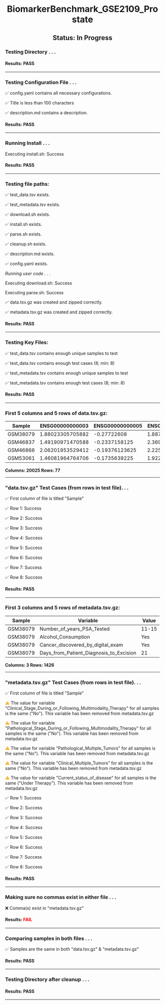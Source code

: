 <h1><center>BiomarkerBenchmark_GSE2109_Prostate</center></h1>
<h2><center> Status: In Progress </center></h2>


### Testing Directory . . .

#### Results: PASS
---
### Testing Configuration File . . .

&#9989;	config.yaml contains all necessary configurations.

&#9989;	Title is less than 100 characters

&#9989;	description.md contains a description.

#### Results: PASS
---
### Running Install . . .

Executing install.sh: Success

#### Results: PASS
---

### Testing file paths:

&#9989;	test_data.tsv exists.

&#9989;	test_metadata.tsv exists.

&#9989;	download.sh exists.

&#9989;	install.sh exists.

&#9989;	parse.sh exists.

&#9989;	cleanup.sh exists.

&#9989;	description.md exists.

&#9989;	config.yaml exists.

*Running user code . . .*

Executing download.sh: Success

Executing parse.sh: Success

&#9989;	data.tsv.gz was created and zipped correctly.

&#9989;	metadata.tsv.gz was created and zipped correctly.

#### Results: PASS
---
### Testing Key Files:

&#9989;	test_data.tsv contains enough unique samples to test

&#9989;	test_data.tsv contains enough test cases (8; min: 8)

&#9989;	test_metadata.tsv contains enough unique samples to test

&#9989;	test_metadata.tsv contains enough test cases (8; min: 8)

#### Results: PASS
---

### First 5 columns and 5 rows of data.tsv.gz:

|	Sample	|	ENSG00000000003	|	ENSG00000000005	|	ENSG00000000419	|	ENSG00000000457	|
|	---	|	---	|	---	|	---	|	---	|
|	GSM38079	|	1.88023305705882	|	-0.27722608	|	1.88733032333333	|	0.3769980525	|
|	GSM46837	|	1.49190971470588	|	-0.2337158125	|	2.36947264444444	|	1.4301921496875	|
|	GSM46866	|	2.06201953529412	|	-0.19376123625	|	2.22562798	|	0.5496713615625	|
|	GSM53061	|	1.46081964764706	|	-0.1735639225	|	1.92268529666667	|	0.2441607125	|

**Columns: 20025 Rows: 77**

---
### "data.tsv.gz" Test Cases (from rows in test file). . .

&#9989;	First column of file is titled "Sample"

&#9989;	Row 1: Success

&#9989;	Row 2: Success

&#9989;	Row 3: Success

&#9989;	Row 4: Success

&#9989;	Row 5: Success

&#9989;	Row 6: Success

&#9989;	Row 7: Success

&#9989;	Row 8: Success

#### Results: PASS
---
### First 3 columns and 5 rows of metadata.tsv.gz:

|	Sample	|	Variable	|	Value	|
|	---	|	---	|	---	|
|	GSM38079	|	Number_of_years_PSA_Tested	|	11-15	|
|	GSM38079	|	Alcohol_Consumption	|	Yes	|
|	GSM38079	|	Cancer_discovered_by_digital_exam	|	Yes	|
|	GSM38079	|	Days_from_Patient_Diagnosis_to_Excision	|	21	|

**Columns: 3 Rows: 1426**

---
### "metadata.tsv.gz" Test Cases (from rows in test file). . .

&#9989;	First column of file is titled "Sample"

<font color=orange>&#9888;</font>	The value for variable "Clinical_Stage_During_or_Following_Multimodality_Therapy" for all samples is the same ("No"). This variable has been removed from metadata.tsv.gz

<font color=orange>&#9888;</font>	The value for variable "Pathological_Stage_During_or_Following_Multimodality_Therapy" for all samples is the same ("No"). This variable has been removed from metadata.tsv.gz

<font color=orange>&#9888;</font>	The value for variable "Pathological_Multiple_Tumors" for all samples is the same ("No"). This variable has been removed from metadata.tsv.gz

<font color=orange>&#9888;</font>	The value for variable "Clinical_Multiple_Tumors" for all samples is the same ("No"). This variable has been removed from metadata.tsv.gz

<font color=orange>&#9888;</font>	The value for variable "Current_status_of_disease" for all samples is the same ("Under Therapy"). This variable has been removed from metadata.tsv.gz

&#9989;	Row 1: Success

&#9989;	Row 2: Success

&#9989;	Row 3: Success

&#9989;	Row 4: Success

&#9989;	Row 5: Success

&#9989;	Row 6: Success

&#9989;	Row 7: Success

&#9989;	Row 8: Success

#### Results: PASS
---
### Making sure no commas exist in either file . . .

&#10060;	Comma(s) exist in "metadata.tsv.gz"

#### Results: **<font color="red">FAIL</font>**
---
### Comparing samples in both files . . .

&#9989;	Samples are the same in both "data.tsv.gz" & "metadata.tsv.gz"

#### Results: PASS

---
### Testing Directory after cleanup . . .

#### Results: PASS
---
